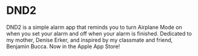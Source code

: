 # DND2
DND2 is a simple alarm app that reminds you to turn Airplane Mode on when you set your alarm and off when your alarm is finished.
Dedicated to my mother, Denise Erker, and inspired by my classmate and friend, Benjamin Bucca.
Now in the Apple App Store!
